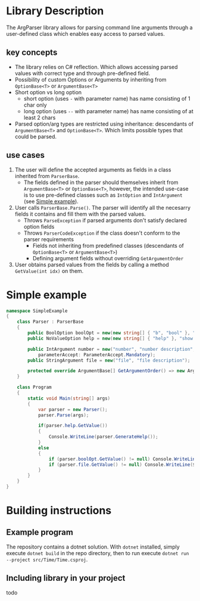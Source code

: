 # Library Description
The ArgParser library allows for parsing command line arguments through a user-defined class which enables easy access to parsed values.

## key concepts
- The library relies on C# reflection. Which allows accessing parsed values with correct type and through pre-defined field.
- Possibility of custom Options or Arguments by inheriting from `OptionBase<T>` or `ArgumentBase<T>`
- Short option vs long option
    - short option (uses `-` with parameter name) has name consisting of 1 char only
    - long option (uses `--` with parameter name) has name consisting of at least 2 chars
- Parsed option/arg types are restricted using inheritance: descendants of `ArgumentBase<T>` and `OptionBase<T>`. Which limits possible types that could be parsed.

## use cases
1. The user will define the accepted arguments as fields in a class inherited from `ParserBase`.
    - The fields defined in the parser should themselves inherit from `ArgumentBase<T>` or `OptionBase<T>`, however, the intended use-case is to use pre-defined classes such as `IntOption` and `IntArgument` (see [Simple example](#simple-example)).
2. User calls `ParserBase.Parse()`. The parser will identify all the necesarry fields it contains and fill them with the parsed values.
    - Throws `ParseException` if parsed arguments don't satisfy declared option fields
    - Throws `ParserCodeException` if the class doesn't conform to the parser requirements
        - Fields not inheriting from predefined classes (descendants of `OptionBase<T>` or `ArgumentBase<T>`)
        - Defining argument fields without overriding `GetArgumentOrder`
3. User obtains parsed values from the fields by calling a method `GetValue(int idx)` on them.

# Simple example
```C#
namespace SimpleExample
{
	class Parser : ParserBase
	{
		public BoolOption boolOpt = new(new string[] { "b", "bool" }, "bool description", isMandatory: true);
		public NoValueOption help = new(new string[] { "help" }, "show help");

		public IntArgument number = new("number", "number description", minValue: 0, defaultValue: 42,
			parameterAccept: ParameterAccept.Mandatory);
		public StringArgument file = new("file", "file description");

		protected override ArgumentBase[] GetArgumentOrder() => new ArgumentBase[]{ number, file };
	}

	class Program
	{
		static void Main(string[] args)
		{
			var parser = new Parser();
			parser.Parse(args);

			if(parser.help.GetValue())
			{
				Console.WriteLine(parser.GenerateHelp());
			}
			else
			{
				if (parser.boolOpt.GetValue() != null) Console.WriteLine($"boolOpt = ${parser.boolOpt.GetValue()}");
				if (parser.file.GetValue() != null) Console.WriteLine($"file = ${parser.file.GetValue()}");
			}
		}
	}
}
```





# Building instructions
## Example program
The repository contains a dotnet solution.
With `dotnet` installed, simply execute `dotnet build` in the repo directory,
then to run execute `dotnet run --project src/Time/Time.csproj`.

## Including library in your project
todo
